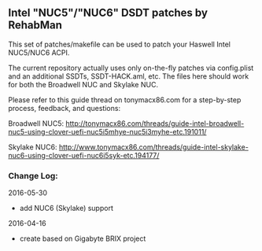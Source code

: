 ## Intel "NUC5"/"NUC6" DSDT patches by RehabMan

This set of patches/makefile can be used to patch your Haswell Intel NUC5/NUC6 ACPI.

The current repository actually uses only on-the-fly patches via config.plist and an additional SSDTs, SSDT-HACK.aml, etc.  The files here should work for both the Broadwell NUC and Skylake NUC.

Please refer to this guide thread on tonymacx86.com for a step-by-step process, feedback, and questions:

Broadwell NUC5: http://tonymacx86.com/threads/guide-intel-broadwell-nuc5-using-clover-uefi-nuc5i5mhye-nuc5i3myhe-etc.191011/

Skylake NUC6: http://www.tonymacx86.com/threads/guide-intel-skylake-nuc6-using-clover-uefi-nuc6i5syk-etc.194177/

### Change Log:

2016-05-30

- add NUC6 (Skylake) support


2016-04-16

- create based on Gigabyte BRIX project

